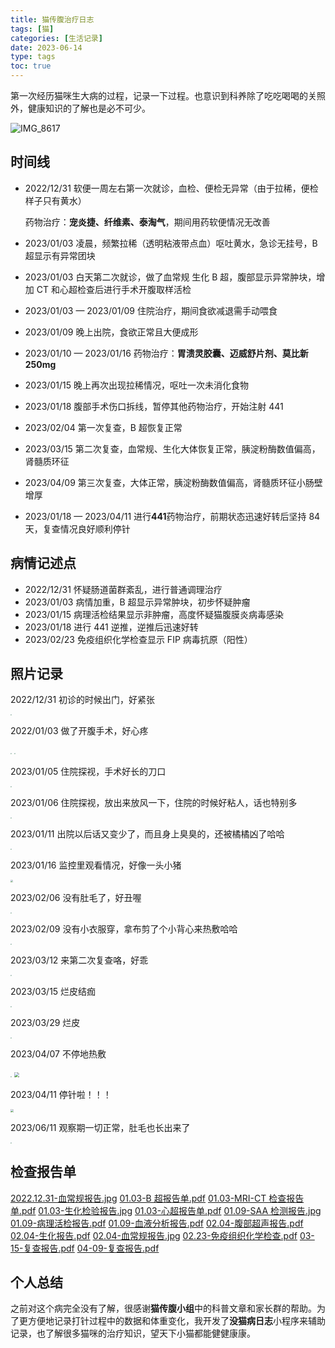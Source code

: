 ```yaml
---
title: 猫传腹治疗日志
tags: [猫]
categories: [生活记录]
date: 2023-06-14
type: tags
toc: true
---
```


第一次经历猫咪生大病的过程，记录一下过程。也意识到科养除了吃吃喝喝的关照外，健康知识的了解也是必不可少。

![IMG_8617](/img/fanfan-fip/IMG_8617.JPG)

<!--more-->

## 时间线

- 2022/12/31 软便一周左右第一次就诊，血检、便检无异常（由于拉稀，便检样子只有黄水）

  药物治疗：**宠炎捷、纤维素、泰淘气**，期间用药软便情况无改善

- 2023/01/03 凌晨，频繁拉稀（透明粘液带点血）呕吐黄水，急诊无挂号，B 超显示有异常团块

- 2023/01/03 白天第二次就诊，做了血常规 生化 B 超，腹部显示异常肿块，增加 CT 和心超检查后进行手术开腹取样活检

- 2023/01/03 — 2023/01/09 住院治疗，期间食欲减退需手动喂食

- 2023/01/09 晚上出院，食欲正常且大便成形

- 2023/01/10 — 2023/01/16 药物治疗：**胃溃灵胶囊、迈威舒片剂、莫比新 250mg**

- 2023/01/15 晚上再次出现拉稀情况，呕吐一次未消化食物

- 2023/01/18 腹部手术伤口拆线，暂停其他药物治疗，开始注射 441

- 2023/02/04 第一次复查，B 超恢复正常

- 2023/03/15 第二次复查，血常规、生化大体恢复正常，胰淀粉酶数值偏高，肾髓质环征

- 2023/04/09 第三次复查，大体正常，胰淀粉酶数值偏高，肾髓质环征小肠壁增厚

- 2023/01/18 — 2023/04/11 进行**441**药物治疗，前期状态迅速好转后坚持 84 天，复查情况良好顺利停针

## 病情记述点

- 2022/12/31 怀疑肠道菌群紊乱，进行普通调理治疗
- 2023/01/03 病情加重，B 超显示异常肿块，初步怀疑肿瘤
- 2023/01/15 病理活检结果显示非肿瘤，高度怀疑猫腹膜炎病毒感染
- 2023/01/18 进行 441 逆推，逆推后迅速好转
- 2023/02/23 免疫组织化学检查显示 FIP 病毒抗原（阳性）

## 照片记录

2022/12/31 初诊的时候出门，好紧张

<img src="/img/fanfan-fip/IMG_4168.JPG" style="zoom: 12%" />

2022/01/03 做了开腹手术，好心疼

<img src="/img/fanfan-fip/IMG_4426.JPG"  style="zoom:12%" />

<img src="/img/fanfan-fip/IMG_4425.JPG"  style="zoom:12%" />

2023/01/05 住院探视，手术好长的刀口

<img src="/img/fanfan-fip/IMG_4460.JPG"  style="zoom:12%" />

2023/01/06 住院探视，放出来放风一下，住院的时候好粘人，话也特别多

<img src="/img/fanfan-fip/IMG_4496.JPG"  style="zoom:12%" />

2023/01/11 出院以后话又变少了，而且身上臭臭的，还被橘橘凶了哈哈

<img src="/img/fanfan-fip/IMG_4685.JPG"  style="zoom:12%" />

2023/01/16 监控里观看情况，好像一头小猪

<img src="/img/fanfan-fip/IMG_4874.PNG"  style="zoom: 25%" />

2023/02/06 没有肚毛了，好丑喔

<img src="/img/fanfan-fip/IMG_5570.JPG"  style="zoom:12%" />

2023/02/09 没有小衣服穿，拿布剪了个小背心来热敷哈哈

<img src="/img/fanfan-fip/IMG_5674.JPG"  style="zoom:12%" />

2023/03/12 来第二次复查咯，好乖

<img src="/img/fanfan-fip/IMG_6940.JPG"  style="zoom:12%" />

2023/03/15 烂皮结痂

<img src="/img/fanfan-fip/IMG_7060.JPG"  style="zoom:12%" />

2023/03/29 烂皮

<img src="/img/fanfan-fip/IMG_7607.JPG"  style="zoom:12%" />

2023/04/07 不停地热敷

<img src="/img/fanfan-fip/IMG_7874.JPG"  style="zoom:12%" />

<img src="/img/fanfan-fip/IMG_7987.JPG"  style="zoom: 50%" />

2023/04/11 停针啦！！！

<img src="/img/fanfan-fip/IMG_8615.JPG"  style="zoom: 33%" />

2023/06/11 观察期一切正常，肚毛也长出来了

<img src="/img/fanfan-fip/IMG_0728.JPG"  style="zoom:12%" />

## 检查报告单

[2022.12.31-血常规报告.jpg](/img/fanfan-report/2022.12.31-血常规报告.jpg)
[01.03-B 超报告单.pdf](/img/fanfan-report/01.03-B超报告单.pdf)
[01.03-MRI-CT 检查报告单.pdf](/img/fanfan-report/01.03-MRI-CT检查报告单.pdf)
[01.03-生化检验报告.jpg](/img/fanfan-report/01.03-生化检验报告.jpg)
[01.03-心超报告单.pdf](/img/fanfan-report/01.03-心超报告单.pdf)
[01.09-SAA 检测报告.jpg](/img/fanfan-report/01.09-SAA检测报告.jpg)
[01.09-病理活检报告.pdf](/img/fanfan-report/01.09-病理活检报告.pdf)
[01.09-血液分析报告.pdf](/img/fanfan-report/01.09-血液分析报告.pdf)
[02.04-腹部超声报告.pdf](/img/fanfan-report/02.04-腹部超声报告.pdf)
[02.04-生化报告.pdf](/img/fanfan-report/02.04-生化报告.pdf)
[02.04-血常规报告.jpg](/img/fanfan-report/02.04-血常规报告.jpg)
[02.23-免疫组织化学检查.pdf](/img/fanfan-report/02.23-免疫组织化学检查.pdf)
[03-15-复查报告.pdf](/img/fanfan-report/03-15-复查报告.pdf)
[04-09-复查报告.pdf](/img/fanfan-report/04-09-复查报告.pdf)

## 个人总结

之前对这个病完全没有了解，很感谢**猫传腹小组**中的科普文章和家长群的帮助。为了更方便地记录打针过程中的数据和体重变化，我开发了**没猫病日志**小程序来辅助记录，也了解很多猫咪的治疗知识，望天下小猫都能健健康康。
